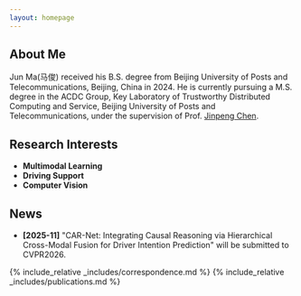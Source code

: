 ```yaml
---
layout: homepage
---
```


## About Me

Jun Ma(马俊) received his B.S. degree from Beijing University of Posts and Telecommunications, Beijing, China in 2024. He is currently pursuing a M.S. degree in the ACDC Group, Key Laboratory of Trustworthy Distributed Computing and Service, Beijing University of Posts and Telecommunications, under the supervision of Prof. [Jinpeng Chen]([https://scholar.google.com/citations?user=iS27HZ8AAAAJ&hl=zh-CN]).

## Research Interests

- **Multimodal Learning** 
- **Driving Support** 
- **Computer Vision**

## News

- **[2025-11]** "CAR-Net: Integrating Causal Reasoning via Hierarchical Cross-Modal Fusion for Driver Intention Prediction" will be submitted to CVPR2026.


{% include_relative _includes/correspondence.md %}
{% include_relative _includes/publications.md %}


